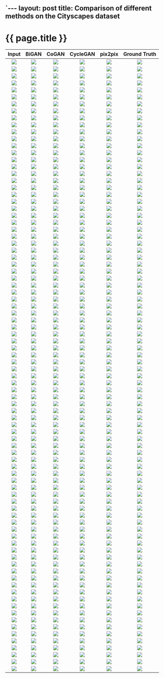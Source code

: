 `---
layout: post
title: Comparison of different methods on the Cityscapes dataset
---
{{ page.title }}
================

| Input | BiGAN | CoGAN | CycleGAN | pix2pix | Ground Truth |
|:---:|:---------:|:----------:|:----------:|:---------:|:----------:|
| ![]({{site.baseurl}}/images/maps-comparison/map2aerial/gt/250.jpg) | ![]({{site.baseurl}}/images/maps-comparison/aerial2map/bigan/250.jpg) | ![]({{site.baseurl}}/images/maps-comparison/aerial2map/cogan/250.jpg) | ![]({{site.baseurl}}/images/maps-comparison/aerial2map/cycle/250.jpg) | ![]({{site.baseurl}}/images/maps-comparison/aerial2map/pix2pix/250.jpg) | ![]({{site.baseurl}}/images/maps-comparison/aerial2map/gt/250.jpg) |
| ![]({{site.baseurl}}/images/maps-comparison/aerial2map/gt/250.jpg) | ![]({{site.baseurl}}/images/maps-comparison/map2aerial/bigan/250.jpg) | ![]({{site.baseurl}}/images/maps-comparison/map2aerial/cogan/250.jpg) | ![]({{site.baseurl}}/images/maps-comparison/map2aerial/cycle/250.jpg) | ![]({{site.baseurl}}/images/maps-comparison/map2aerial/pix2pix/250.jpg) | ![]({{site.baseurl}}/images/maps-comparison/map2aerial/gt/250.jpg) |
| ![]({{site.baseurl}}/images/maps-comparison/map2aerial/gt/1050.jpg) | ![]({{site.baseurl}}/images/maps-comparison/aerial2map/bigan/1050.jpg) | ![]({{site.baseurl}}/images/maps-comparison/aerial2map/cogan/1050.jpg) | ![]({{site.baseurl}}/images/maps-comparison/aerial2map/cycle/1050.jpg) | ![]({{site.baseurl}}/images/maps-comparison/aerial2map/pix2pix/1050.jpg) | ![]({{site.baseurl}}/images/maps-comparison/aerial2map/gt/1050.jpg) |
| ![]({{site.baseurl}}/images/maps-comparison/aerial2map/gt/1050.jpg) | ![]({{site.baseurl}}/images/maps-comparison/map2aerial/bigan/1050.jpg) | ![]({{site.baseurl}}/images/maps-comparison/map2aerial/cogan/1050.jpg) | ![]({{site.baseurl}}/images/maps-comparison/map2aerial/cycle/1050.jpg) | ![]({{site.baseurl}}/images/maps-comparison/map2aerial/pix2pix/1050.jpg) | ![]({{site.baseurl}}/images/maps-comparison/map2aerial/gt/1050.jpg) |
| ![]({{site.baseurl}}/images/maps-comparison/map2aerial/gt/780.jpg) | ![]({{site.baseurl}}/images/maps-comparison/aerial2map/bigan/780.jpg) | ![]({{site.baseurl}}/images/maps-comparison/aerial2map/cogan/780.jpg) | ![]({{site.baseurl}}/images/maps-comparison/aerial2map/cycle/780.jpg) | ![]({{site.baseurl}}/images/maps-comparison/aerial2map/pix2pix/780.jpg) | ![]({{site.baseurl}}/images/maps-comparison/aerial2map/gt/780.jpg) |
| ![]({{site.baseurl}}/images/maps-comparison/aerial2map/gt/780.jpg) | ![]({{site.baseurl}}/images/maps-comparison/map2aerial/bigan/780.jpg) | ![]({{site.baseurl}}/images/maps-comparison/map2aerial/cogan/780.jpg) | ![]({{site.baseurl}}/images/maps-comparison/map2aerial/cycle/780.jpg) | ![]({{site.baseurl}}/images/maps-comparison/map2aerial/pix2pix/780.jpg) | ![]({{site.baseurl}}/images/maps-comparison/map2aerial/gt/780.jpg) |
| ![]({{site.baseurl}}/images/maps-comparison/map2aerial/gt/950.jpg) | ![]({{site.baseurl}}/images/maps-comparison/aerial2map/bigan/950.jpg) | ![]({{site.baseurl}}/images/maps-comparison/aerial2map/cogan/950.jpg) | ![]({{site.baseurl}}/images/maps-comparison/aerial2map/cycle/950.jpg) | ![]({{site.baseurl}}/images/maps-comparison/aerial2map/pix2pix/950.jpg) | ![]({{site.baseurl}}/images/maps-comparison/aerial2map/gt/950.jpg) |
| ![]({{site.baseurl}}/images/maps-comparison/aerial2map/gt/950.jpg) | ![]({{site.baseurl}}/images/maps-comparison/map2aerial/bigan/950.jpg) | ![]({{site.baseurl}}/images/maps-comparison/map2aerial/cogan/950.jpg) | ![]({{site.baseurl}}/images/maps-comparison/map2aerial/cycle/950.jpg) | ![]({{site.baseurl}}/images/maps-comparison/map2aerial/pix2pix/950.jpg) | ![]({{site.baseurl}}/images/maps-comparison/map2aerial/gt/950.jpg) |
| ![]({{site.baseurl}}/images/maps-comparison/map2aerial/gt/220.jpg) | ![]({{site.baseurl}}/images/maps-comparison/aerial2map/bigan/220.jpg) | ![]({{site.baseurl}}/images/maps-comparison/aerial2map/cogan/220.jpg) | ![]({{site.baseurl}}/images/maps-comparison/aerial2map/cycle/220.jpg) | ![]({{site.baseurl}}/images/maps-comparison/aerial2map/pix2pix/220.jpg) | ![]({{site.baseurl}}/images/maps-comparison/aerial2map/gt/220.jpg) |
| ![]({{site.baseurl}}/images/maps-comparison/aerial2map/gt/220.jpg) | ![]({{site.baseurl}}/images/maps-comparison/map2aerial/bigan/220.jpg) | ![]({{site.baseurl}}/images/maps-comparison/map2aerial/cogan/220.jpg) | ![]({{site.baseurl}}/images/maps-comparison/map2aerial/cycle/220.jpg) | ![]({{site.baseurl}}/images/maps-comparison/map2aerial/pix2pix/220.jpg) | ![]({{site.baseurl}}/images/maps-comparison/map2aerial/gt/220.jpg) |
| ![]({{site.baseurl}}/images/maps-comparison/map2aerial/gt/860.jpg) | ![]({{site.baseurl}}/images/maps-comparison/aerial2map/bigan/860.jpg) | ![]({{site.baseurl}}/images/maps-comparison/aerial2map/cogan/860.jpg) | ![]({{site.baseurl}}/images/maps-comparison/aerial2map/cycle/860.jpg) | ![]({{site.baseurl}}/images/maps-comparison/aerial2map/pix2pix/860.jpg) | ![]({{site.baseurl}}/images/maps-comparison/aerial2map/gt/860.jpg) |
| ![]({{site.baseurl}}/images/maps-comparison/aerial2map/gt/860.jpg) | ![]({{site.baseurl}}/images/maps-comparison/map2aerial/bigan/860.jpg) | ![]({{site.baseurl}}/images/maps-comparison/map2aerial/cogan/860.jpg) | ![]({{site.baseurl}}/images/maps-comparison/map2aerial/cycle/860.jpg) | ![]({{site.baseurl}}/images/maps-comparison/map2aerial/pix2pix/860.jpg) | ![]({{site.baseurl}}/images/maps-comparison/map2aerial/gt/860.jpg) |
| ![]({{site.baseurl}}/images/maps-comparison/map2aerial/gt/150.jpg) | ![]({{site.baseurl}}/images/maps-comparison/aerial2map/bigan/150.jpg) | ![]({{site.baseurl}}/images/maps-comparison/aerial2map/cogan/150.jpg) | ![]({{site.baseurl}}/images/maps-comparison/aerial2map/cycle/150.jpg) | ![]({{site.baseurl}}/images/maps-comparison/aerial2map/pix2pix/150.jpg) | ![]({{site.baseurl}}/images/maps-comparison/aerial2map/gt/150.jpg) |
| ![]({{site.baseurl}}/images/maps-comparison/aerial2map/gt/150.jpg) | ![]({{site.baseurl}}/images/maps-comparison/map2aerial/bigan/150.jpg) | ![]({{site.baseurl}}/images/maps-comparison/map2aerial/cogan/150.jpg) | ![]({{site.baseurl}}/images/maps-comparison/map2aerial/cycle/150.jpg) | ![]({{site.baseurl}}/images/maps-comparison/map2aerial/pix2pix/150.jpg) | ![]({{site.baseurl}}/images/maps-comparison/map2aerial/gt/150.jpg) |
| ![]({{site.baseurl}}/images/maps-comparison/map2aerial/gt/160.jpg) | ![]({{site.baseurl}}/images/maps-comparison/aerial2map/bigan/160.jpg) | ![]({{site.baseurl}}/images/maps-comparison/aerial2map/cogan/160.jpg) | ![]({{site.baseurl}}/images/maps-comparison/aerial2map/cycle/160.jpg) | ![]({{site.baseurl}}/images/maps-comparison/aerial2map/pix2pix/160.jpg) | ![]({{site.baseurl}}/images/maps-comparison/aerial2map/gt/160.jpg) |
| ![]({{site.baseurl}}/images/maps-comparison/aerial2map/gt/160.jpg) | ![]({{site.baseurl}}/images/maps-comparison/map2aerial/bigan/160.jpg) | ![]({{site.baseurl}}/images/maps-comparison/map2aerial/cogan/160.jpg) | ![]({{site.baseurl}}/images/maps-comparison/map2aerial/cycle/160.jpg) | ![]({{site.baseurl}}/images/maps-comparison/map2aerial/pix2pix/160.jpg) | ![]({{site.baseurl}}/images/maps-comparison/map2aerial/gt/160.jpg) |
| ![]({{site.baseurl}}/images/maps-comparison/map2aerial/gt/580.jpg) | ![]({{site.baseurl}}/images/maps-comparison/aerial2map/bigan/580.jpg) | ![]({{site.baseurl}}/images/maps-comparison/aerial2map/cogan/580.jpg) | ![]({{site.baseurl}}/images/maps-comparison/aerial2map/cycle/580.jpg) | ![]({{site.baseurl}}/images/maps-comparison/aerial2map/pix2pix/580.jpg) | ![]({{site.baseurl}}/images/maps-comparison/aerial2map/gt/580.jpg) |
| ![]({{site.baseurl}}/images/maps-comparison/aerial2map/gt/580.jpg) | ![]({{site.baseurl}}/images/maps-comparison/map2aerial/bigan/580.jpg) | ![]({{site.baseurl}}/images/maps-comparison/map2aerial/cogan/580.jpg) | ![]({{site.baseurl}}/images/maps-comparison/map2aerial/cycle/580.jpg) | ![]({{site.baseurl}}/images/maps-comparison/map2aerial/pix2pix/580.jpg) | ![]({{site.baseurl}}/images/maps-comparison/map2aerial/gt/580.jpg) |
| ![]({{site.baseurl}}/images/maps-comparison/map2aerial/gt/450.jpg) | ![]({{site.baseurl}}/images/maps-comparison/aerial2map/bigan/450.jpg) | ![]({{site.baseurl}}/images/maps-comparison/aerial2map/cogan/450.jpg) | ![]({{site.baseurl}}/images/maps-comparison/aerial2map/cycle/450.jpg) | ![]({{site.baseurl}}/images/maps-comparison/aerial2map/pix2pix/450.jpg) | ![]({{site.baseurl}}/images/maps-comparison/aerial2map/gt/450.jpg) |
| ![]({{site.baseurl}}/images/maps-comparison/aerial2map/gt/450.jpg) | ![]({{site.baseurl}}/images/maps-comparison/map2aerial/bigan/450.jpg) | ![]({{site.baseurl}}/images/maps-comparison/map2aerial/cogan/450.jpg) | ![]({{site.baseurl}}/images/maps-comparison/map2aerial/cycle/450.jpg) | ![]({{site.baseurl}}/images/maps-comparison/map2aerial/pix2pix/450.jpg) | ![]({{site.baseurl}}/images/maps-comparison/map2aerial/gt/450.jpg) |
| ![]({{site.baseurl}}/images/maps-comparison/map2aerial/gt/1080.jpg) | ![]({{site.baseurl}}/images/maps-comparison/aerial2map/bigan/1080.jpg) | ![]({{site.baseurl}}/images/maps-comparison/aerial2map/cogan/1080.jpg) | ![]({{site.baseurl}}/images/maps-comparison/aerial2map/cycle/1080.jpg) | ![]({{site.baseurl}}/images/maps-comparison/aerial2map/pix2pix/1080.jpg) | ![]({{site.baseurl}}/images/maps-comparison/aerial2map/gt/1080.jpg) |
| ![]({{site.baseurl}}/images/maps-comparison/aerial2map/gt/1080.jpg) | ![]({{site.baseurl}}/images/maps-comparison/map2aerial/bigan/1080.jpg) | ![]({{site.baseurl}}/images/maps-comparison/map2aerial/cogan/1080.jpg) | ![]({{site.baseurl}}/images/maps-comparison/map2aerial/cycle/1080.jpg) | ![]({{site.baseurl}}/images/maps-comparison/map2aerial/pix2pix/1080.jpg) | ![]({{site.baseurl}}/images/maps-comparison/map2aerial/gt/1080.jpg) |
| ![]({{site.baseurl}}/images/maps-comparison/map2aerial/gt/720.jpg) | ![]({{site.baseurl}}/images/maps-comparison/aerial2map/bigan/720.jpg) | ![]({{site.baseurl}}/images/maps-comparison/aerial2map/cogan/720.jpg) | ![]({{site.baseurl}}/images/maps-comparison/aerial2map/cycle/720.jpg) | ![]({{site.baseurl}}/images/maps-comparison/aerial2map/pix2pix/720.jpg) | ![]({{site.baseurl}}/images/maps-comparison/aerial2map/gt/720.jpg) |
| ![]({{site.baseurl}}/images/maps-comparison/aerial2map/gt/720.jpg) | ![]({{site.baseurl}}/images/maps-comparison/map2aerial/bigan/720.jpg) | ![]({{site.baseurl}}/images/maps-comparison/map2aerial/cogan/720.jpg) | ![]({{site.baseurl}}/images/maps-comparison/map2aerial/cycle/720.jpg) | ![]({{site.baseurl}}/images/maps-comparison/map2aerial/pix2pix/720.jpg) | ![]({{site.baseurl}}/images/maps-comparison/map2aerial/gt/720.jpg) |
| ![]({{site.baseurl}}/images/maps-comparison/map2aerial/gt/1060.jpg) | ![]({{site.baseurl}}/images/maps-comparison/aerial2map/bigan/1060.jpg) | ![]({{site.baseurl}}/images/maps-comparison/aerial2map/cogan/1060.jpg) | ![]({{site.baseurl}}/images/maps-comparison/aerial2map/cycle/1060.jpg) | ![]({{site.baseurl}}/images/maps-comparison/aerial2map/pix2pix/1060.jpg) | ![]({{site.baseurl}}/images/maps-comparison/aerial2map/gt/1060.jpg) |
| ![]({{site.baseurl}}/images/maps-comparison/aerial2map/gt/1060.jpg) | ![]({{site.baseurl}}/images/maps-comparison/map2aerial/bigan/1060.jpg) | ![]({{site.baseurl}}/images/maps-comparison/map2aerial/cogan/1060.jpg) | ![]({{site.baseurl}}/images/maps-comparison/map2aerial/cycle/1060.jpg) | ![]({{site.baseurl}}/images/maps-comparison/map2aerial/pix2pix/1060.jpg) | ![]({{site.baseurl}}/images/maps-comparison/map2aerial/gt/1060.jpg) |
| ![]({{site.baseurl}}/images/maps-comparison/map2aerial/gt/320.jpg) | ![]({{site.baseurl}}/images/maps-comparison/aerial2map/bigan/320.jpg) | ![]({{site.baseurl}}/images/maps-comparison/aerial2map/cogan/320.jpg) | ![]({{site.baseurl}}/images/maps-comparison/aerial2map/cycle/320.jpg) | ![]({{site.baseurl}}/images/maps-comparison/aerial2map/pix2pix/320.jpg) | ![]({{site.baseurl}}/images/maps-comparison/aerial2map/gt/320.jpg) |
| ![]({{site.baseurl}}/images/maps-comparison/aerial2map/gt/320.jpg) | ![]({{site.baseurl}}/images/maps-comparison/map2aerial/bigan/320.jpg) | ![]({{site.baseurl}}/images/maps-comparison/map2aerial/cogan/320.jpg) | ![]({{site.baseurl}}/images/maps-comparison/map2aerial/cycle/320.jpg) | ![]({{site.baseurl}}/images/maps-comparison/map2aerial/pix2pix/320.jpg) | ![]({{site.baseurl}}/images/maps-comparison/map2aerial/gt/320.jpg) |
| ![]({{site.baseurl}}/images/maps-comparison/map2aerial/gt/850.jpg) | ![]({{site.baseurl}}/images/maps-comparison/aerial2map/bigan/850.jpg) | ![]({{site.baseurl}}/images/maps-comparison/aerial2map/cogan/850.jpg) | ![]({{site.baseurl}}/images/maps-comparison/aerial2map/cycle/850.jpg) | ![]({{site.baseurl}}/images/maps-comparison/aerial2map/pix2pix/850.jpg) | ![]({{site.baseurl}}/images/maps-comparison/aerial2map/gt/850.jpg) |
| ![]({{site.baseurl}}/images/maps-comparison/aerial2map/gt/850.jpg) | ![]({{site.baseurl}}/images/maps-comparison/map2aerial/bigan/850.jpg) | ![]({{site.baseurl}}/images/maps-comparison/map2aerial/cogan/850.jpg) | ![]({{site.baseurl}}/images/maps-comparison/map2aerial/cycle/850.jpg) | ![]({{site.baseurl}}/images/maps-comparison/map2aerial/pix2pix/850.jpg) | ![]({{site.baseurl}}/images/maps-comparison/map2aerial/gt/850.jpg) |
| ![]({{site.baseurl}}/images/maps-comparison/map2aerial/gt/750.jpg) | ![]({{site.baseurl}}/images/maps-comparison/aerial2map/bigan/750.jpg) | ![]({{site.baseurl}}/images/maps-comparison/aerial2map/cogan/750.jpg) | ![]({{site.baseurl}}/images/maps-comparison/aerial2map/cycle/750.jpg) | ![]({{site.baseurl}}/images/maps-comparison/aerial2map/pix2pix/750.jpg) | ![]({{site.baseurl}}/images/maps-comparison/aerial2map/gt/750.jpg) |
| ![]({{site.baseurl}}/images/maps-comparison/aerial2map/gt/750.jpg) | ![]({{site.baseurl}}/images/maps-comparison/map2aerial/bigan/750.jpg) | ![]({{site.baseurl}}/images/maps-comparison/map2aerial/cogan/750.jpg) | ![]({{site.baseurl}}/images/maps-comparison/map2aerial/cycle/750.jpg) | ![]({{site.baseurl}}/images/maps-comparison/map2aerial/pix2pix/750.jpg) | ![]({{site.baseurl}}/images/maps-comparison/map2aerial/gt/750.jpg) |
| ![]({{site.baseurl}}/images/maps-comparison/map2aerial/gt/660.jpg) | ![]({{site.baseurl}}/images/maps-comparison/aerial2map/bigan/660.jpg) | ![]({{site.baseurl}}/images/maps-comparison/aerial2map/cogan/660.jpg) | ![]({{site.baseurl}}/images/maps-comparison/aerial2map/cycle/660.jpg) | ![]({{site.baseurl}}/images/maps-comparison/aerial2map/pix2pix/660.jpg) | ![]({{site.baseurl}}/images/maps-comparison/aerial2map/gt/660.jpg) |
| ![]({{site.baseurl}}/images/maps-comparison/aerial2map/gt/660.jpg) | ![]({{site.baseurl}}/images/maps-comparison/map2aerial/bigan/660.jpg) | ![]({{site.baseurl}}/images/maps-comparison/map2aerial/cogan/660.jpg) | ![]({{site.baseurl}}/images/maps-comparison/map2aerial/cycle/660.jpg) | ![]({{site.baseurl}}/images/maps-comparison/map2aerial/pix2pix/660.jpg) | ![]({{site.baseurl}}/images/maps-comparison/map2aerial/gt/660.jpg) |
| ![]({{site.baseurl}}/images/maps-comparison/map2aerial/gt/360.jpg) | ![]({{site.baseurl}}/images/maps-comparison/aerial2map/bigan/360.jpg) | ![]({{site.baseurl}}/images/maps-comparison/aerial2map/cogan/360.jpg) | ![]({{site.baseurl}}/images/maps-comparison/aerial2map/cycle/360.jpg) | ![]({{site.baseurl}}/images/maps-comparison/aerial2map/pix2pix/360.jpg) | ![]({{site.baseurl}}/images/maps-comparison/aerial2map/gt/360.jpg) |
| ![]({{site.baseurl}}/images/maps-comparison/aerial2map/gt/360.jpg) | ![]({{site.baseurl}}/images/maps-comparison/map2aerial/bigan/360.jpg) | ![]({{site.baseurl}}/images/maps-comparison/map2aerial/cogan/360.jpg) | ![]({{site.baseurl}}/images/maps-comparison/map2aerial/cycle/360.jpg) | ![]({{site.baseurl}}/images/maps-comparison/map2aerial/pix2pix/360.jpg) | ![]({{site.baseurl}}/images/maps-comparison/map2aerial/gt/360.jpg) |
| ![]({{site.baseurl}}/images/maps-comparison/map2aerial/gt/50.jpg) | ![]({{site.baseurl}}/images/maps-comparison/aerial2map/bigan/50.jpg) | ![]({{site.baseurl}}/images/maps-comparison/aerial2map/cogan/50.jpg) | ![]({{site.baseurl}}/images/maps-comparison/aerial2map/cycle/50.jpg) | ![]({{site.baseurl}}/images/maps-comparison/aerial2map/pix2pix/50.jpg) | ![]({{site.baseurl}}/images/maps-comparison/aerial2map/gt/50.jpg) |
| ![]({{site.baseurl}}/images/maps-comparison/aerial2map/gt/50.jpg) | ![]({{site.baseurl}}/images/maps-comparison/map2aerial/bigan/50.jpg) | ![]({{site.baseurl}}/images/maps-comparison/map2aerial/cogan/50.jpg) | ![]({{site.baseurl}}/images/maps-comparison/map2aerial/cycle/50.jpg) | ![]({{site.baseurl}}/images/maps-comparison/map2aerial/pix2pix/50.jpg) | ![]({{site.baseurl}}/images/maps-comparison/map2aerial/gt/50.jpg) |
| ![]({{site.baseurl}}/images/maps-comparison/map2aerial/gt/480.jpg) | ![]({{site.baseurl}}/images/maps-comparison/aerial2map/bigan/480.jpg) | ![]({{site.baseurl}}/images/maps-comparison/aerial2map/cogan/480.jpg) | ![]({{site.baseurl}}/images/maps-comparison/aerial2map/cycle/480.jpg) | ![]({{site.baseurl}}/images/maps-comparison/aerial2map/pix2pix/480.jpg) | ![]({{site.baseurl}}/images/maps-comparison/aerial2map/gt/480.jpg) |
| ![]({{site.baseurl}}/images/maps-comparison/aerial2map/gt/480.jpg) | ![]({{site.baseurl}}/images/maps-comparison/map2aerial/bigan/480.jpg) | ![]({{site.baseurl}}/images/maps-comparison/map2aerial/cogan/480.jpg) | ![]({{site.baseurl}}/images/maps-comparison/map2aerial/cycle/480.jpg) | ![]({{site.baseurl}}/images/maps-comparison/map2aerial/pix2pix/480.jpg) | ![]({{site.baseurl}}/images/maps-comparison/map2aerial/gt/480.jpg) |
| ![]({{site.baseurl}}/images/maps-comparison/map2aerial/gt/180.jpg) | ![]({{site.baseurl}}/images/maps-comparison/aerial2map/bigan/180.jpg) | ![]({{site.baseurl}}/images/maps-comparison/aerial2map/cogan/180.jpg) | ![]({{site.baseurl}}/images/maps-comparison/aerial2map/cycle/180.jpg) | ![]({{site.baseurl}}/images/maps-comparison/aerial2map/pix2pix/180.jpg) | ![]({{site.baseurl}}/images/maps-comparison/aerial2map/gt/180.jpg) |
| ![]({{site.baseurl}}/images/maps-comparison/aerial2map/gt/180.jpg) | ![]({{site.baseurl}}/images/maps-comparison/map2aerial/bigan/180.jpg) | ![]({{site.baseurl}}/images/maps-comparison/map2aerial/cogan/180.jpg) | ![]({{site.baseurl}}/images/maps-comparison/map2aerial/cycle/180.jpg) | ![]({{site.baseurl}}/images/maps-comparison/map2aerial/pix2pix/180.jpg) | ![]({{site.baseurl}}/images/maps-comparison/map2aerial/gt/180.jpg) |
| ![]({{site.baseurl}}/images/maps-comparison/map2aerial/gt/350.jpg) | ![]({{site.baseurl}}/images/maps-comparison/aerial2map/bigan/350.jpg) | ![]({{site.baseurl}}/images/maps-comparison/aerial2map/cogan/350.jpg) | ![]({{site.baseurl}}/images/maps-comparison/aerial2map/cycle/350.jpg) | ![]({{site.baseurl}}/images/maps-comparison/aerial2map/pix2pix/350.jpg) | ![]({{site.baseurl}}/images/maps-comparison/aerial2map/gt/350.jpg) |
| ![]({{site.baseurl}}/images/maps-comparison/aerial2map/gt/350.jpg) | ![]({{site.baseurl}}/images/maps-comparison/map2aerial/bigan/350.jpg) | ![]({{site.baseurl}}/images/maps-comparison/map2aerial/cogan/350.jpg) | ![]({{site.baseurl}}/images/maps-comparison/map2aerial/cycle/350.jpg) | ![]({{site.baseurl}}/images/maps-comparison/map2aerial/pix2pix/350.jpg) | ![]({{site.baseurl}}/images/maps-comparison/map2aerial/gt/350.jpg) |
| ![]({{site.baseurl}}/images/maps-comparison/map2aerial/gt/960.jpg) | ![]({{site.baseurl}}/images/maps-comparison/aerial2map/bigan/960.jpg) | ![]({{site.baseurl}}/images/maps-comparison/aerial2map/cogan/960.jpg) | ![]({{site.baseurl}}/images/maps-comparison/aerial2map/cycle/960.jpg) | ![]({{site.baseurl}}/images/maps-comparison/aerial2map/pix2pix/960.jpg) | ![]({{site.baseurl}}/images/maps-comparison/aerial2map/gt/960.jpg) |
| ![]({{site.baseurl}}/images/maps-comparison/aerial2map/gt/960.jpg) | ![]({{site.baseurl}}/images/maps-comparison/map2aerial/bigan/960.jpg) | ![]({{site.baseurl}}/images/maps-comparison/map2aerial/cogan/960.jpg) | ![]({{site.baseurl}}/images/maps-comparison/map2aerial/cycle/960.jpg) | ![]({{site.baseurl}}/images/maps-comparison/map2aerial/pix2pix/960.jpg) | ![]({{site.baseurl}}/images/maps-comparison/map2aerial/gt/960.jpg) |
| ![]({{site.baseurl}}/images/maps-comparison/map2aerial/gt/980.jpg) | ![]({{site.baseurl}}/images/maps-comparison/aerial2map/bigan/980.jpg) | ![]({{site.baseurl}}/images/maps-comparison/aerial2map/cogan/980.jpg) | ![]({{site.baseurl}}/images/maps-comparison/aerial2map/cycle/980.jpg) | ![]({{site.baseurl}}/images/maps-comparison/aerial2map/pix2pix/980.jpg) | ![]({{site.baseurl}}/images/maps-comparison/aerial2map/gt/980.jpg) |
| ![]({{site.baseurl}}/images/maps-comparison/aerial2map/gt/980.jpg) | ![]({{site.baseurl}}/images/maps-comparison/map2aerial/bigan/980.jpg) | ![]({{site.baseurl}}/images/maps-comparison/map2aerial/cogan/980.jpg) | ![]({{site.baseurl}}/images/maps-comparison/map2aerial/cycle/980.jpg) | ![]({{site.baseurl}}/images/maps-comparison/map2aerial/pix2pix/980.jpg) | ![]({{site.baseurl}}/images/maps-comparison/map2aerial/gt/980.jpg) |
| ![]({{site.baseurl}}/images/maps-comparison/map2aerial/gt/380.jpg) | ![]({{site.baseurl}}/images/maps-comparison/aerial2map/bigan/380.jpg) | ![]({{site.baseurl}}/images/maps-comparison/aerial2map/cogan/380.jpg) | ![]({{site.baseurl}}/images/maps-comparison/aerial2map/cycle/380.jpg) | ![]({{site.baseurl}}/images/maps-comparison/aerial2map/pix2pix/380.jpg) | ![]({{site.baseurl}}/images/maps-comparison/aerial2map/gt/380.jpg) |
| ![]({{site.baseurl}}/images/maps-comparison/aerial2map/gt/380.jpg) | ![]({{site.baseurl}}/images/maps-comparison/map2aerial/bigan/380.jpg) | ![]({{site.baseurl}}/images/maps-comparison/map2aerial/cogan/380.jpg) | ![]({{site.baseurl}}/images/maps-comparison/map2aerial/cycle/380.jpg) | ![]({{site.baseurl}}/images/maps-comparison/map2aerial/pix2pix/380.jpg) | ![]({{site.baseurl}}/images/maps-comparison/map2aerial/gt/380.jpg) |
| ![]({{site.baseurl}}/images/maps-comparison/map2aerial/gt/80.jpg) | ![]({{site.baseurl}}/images/maps-comparison/aerial2map/bigan/80.jpg) | ![]({{site.baseurl}}/images/maps-comparison/aerial2map/cogan/80.jpg) | ![]({{site.baseurl}}/images/maps-comparison/aerial2map/cycle/80.jpg) | ![]({{site.baseurl}}/images/maps-comparison/aerial2map/pix2pix/80.jpg) | ![]({{site.baseurl}}/images/maps-comparison/aerial2map/gt/80.jpg) |
| ![]({{site.baseurl}}/images/maps-comparison/aerial2map/gt/80.jpg) | ![]({{site.baseurl}}/images/maps-comparison/map2aerial/bigan/80.jpg) | ![]({{site.baseurl}}/images/maps-comparison/map2aerial/cogan/80.jpg) | ![]({{site.baseurl}}/images/maps-comparison/map2aerial/cycle/80.jpg) | ![]({{site.baseurl}}/images/maps-comparison/map2aerial/pix2pix/80.jpg) | ![]({{site.baseurl}}/images/maps-comparison/map2aerial/gt/80.jpg) |
| ![]({{site.baseurl}}/images/maps-comparison/map2aerial/gt/560.jpg) | ![]({{site.baseurl}}/images/maps-comparison/aerial2map/bigan/560.jpg) | ![]({{site.baseurl}}/images/maps-comparison/aerial2map/cogan/560.jpg) | ![]({{site.baseurl}}/images/maps-comparison/aerial2map/cycle/560.jpg) | ![]({{site.baseurl}}/images/maps-comparison/aerial2map/pix2pix/560.jpg) | ![]({{site.baseurl}}/images/maps-comparison/aerial2map/gt/560.jpg) |
| ![]({{site.baseurl}}/images/maps-comparison/aerial2map/gt/560.jpg) | ![]({{site.baseurl}}/images/maps-comparison/map2aerial/bigan/560.jpg) | ![]({{site.baseurl}}/images/maps-comparison/map2aerial/cogan/560.jpg) | ![]({{site.baseurl}}/images/maps-comparison/map2aerial/cycle/560.jpg) | ![]({{site.baseurl}}/images/maps-comparison/map2aerial/pix2pix/560.jpg) | ![]({{site.baseurl}}/images/maps-comparison/map2aerial/gt/560.jpg) |
| ![]({{site.baseurl}}/images/maps-comparison/map2aerial/gt/420.jpg) | ![]({{site.baseurl}}/images/maps-comparison/aerial2map/bigan/420.jpg) | ![]({{site.baseurl}}/images/maps-comparison/aerial2map/cogan/420.jpg) | ![]({{site.baseurl}}/images/maps-comparison/aerial2map/cycle/420.jpg) | ![]({{site.baseurl}}/images/maps-comparison/aerial2map/pix2pix/420.jpg) | ![]({{site.baseurl}}/images/maps-comparison/aerial2map/gt/420.jpg) |
| ![]({{site.baseurl}}/images/maps-comparison/aerial2map/gt/420.jpg) | ![]({{site.baseurl}}/images/maps-comparison/map2aerial/bigan/420.jpg) | ![]({{site.baseurl}}/images/maps-comparison/map2aerial/cogan/420.jpg) | ![]({{site.baseurl}}/images/maps-comparison/map2aerial/cycle/420.jpg) | ![]({{site.baseurl}}/images/maps-comparison/map2aerial/pix2pix/420.jpg) | ![]({{site.baseurl}}/images/maps-comparison/map2aerial/gt/420.jpg) |
| ![]({{site.baseurl}}/images/maps-comparison/map2aerial/gt/650.jpg) | ![]({{site.baseurl}}/images/maps-comparison/aerial2map/bigan/650.jpg) | ![]({{site.baseurl}}/images/maps-comparison/aerial2map/cogan/650.jpg) | ![]({{site.baseurl}}/images/maps-comparison/aerial2map/cycle/650.jpg) | ![]({{site.baseurl}}/images/maps-comparison/aerial2map/pix2pix/650.jpg) | ![]({{site.baseurl}}/images/maps-comparison/aerial2map/gt/650.jpg) |
| ![]({{site.baseurl}}/images/maps-comparison/aerial2map/gt/650.jpg) | ![]({{site.baseurl}}/images/maps-comparison/map2aerial/bigan/650.jpg) | ![]({{site.baseurl}}/images/maps-comparison/map2aerial/cogan/650.jpg) | ![]({{site.baseurl}}/images/maps-comparison/map2aerial/cycle/650.jpg) | ![]({{site.baseurl}}/images/maps-comparison/map2aerial/pix2pix/650.jpg) | ![]({{site.baseurl}}/images/maps-comparison/map2aerial/gt/650.jpg) |
| ![]({{site.baseurl}}/images/maps-comparison/map2aerial/gt/820.jpg) | ![]({{site.baseurl}}/images/maps-comparison/aerial2map/bigan/820.jpg) | ![]({{site.baseurl}}/images/maps-comparison/aerial2map/cogan/820.jpg) | ![]({{site.baseurl}}/images/maps-comparison/aerial2map/cycle/820.jpg) | ![]({{site.baseurl}}/images/maps-comparison/aerial2map/pix2pix/820.jpg) | ![]({{site.baseurl}}/images/maps-comparison/aerial2map/gt/820.jpg) |
| ![]({{site.baseurl}}/images/maps-comparison/aerial2map/gt/820.jpg) | ![]({{site.baseurl}}/images/maps-comparison/map2aerial/bigan/820.jpg) | ![]({{site.baseurl}}/images/maps-comparison/map2aerial/cogan/820.jpg) | ![]({{site.baseurl}}/images/maps-comparison/map2aerial/cycle/820.jpg) | ![]({{site.baseurl}}/images/maps-comparison/map2aerial/pix2pix/820.jpg) | ![]({{site.baseurl}}/images/maps-comparison/map2aerial/gt/820.jpg) |
| ![]({{site.baseurl}}/images/maps-comparison/map2aerial/gt/760.jpg) | ![]({{site.baseurl}}/images/maps-comparison/aerial2map/bigan/760.jpg) | ![]({{site.baseurl}}/images/maps-comparison/aerial2map/cogan/760.jpg) | ![]({{site.baseurl}}/images/maps-comparison/aerial2map/cycle/760.jpg) | ![]({{site.baseurl}}/images/maps-comparison/aerial2map/pix2pix/760.jpg) | ![]({{site.baseurl}}/images/maps-comparison/aerial2map/gt/760.jpg) |
| ![]({{site.baseurl}}/images/maps-comparison/aerial2map/gt/760.jpg) | ![]({{site.baseurl}}/images/maps-comparison/map2aerial/bigan/760.jpg) | ![]({{site.baseurl}}/images/maps-comparison/map2aerial/cogan/760.jpg) | ![]({{site.baseurl}}/images/maps-comparison/map2aerial/cycle/760.jpg) | ![]({{site.baseurl}}/images/maps-comparison/map2aerial/pix2pix/760.jpg) | ![]({{site.baseurl}}/images/maps-comparison/map2aerial/gt/760.jpg) |
| ![]({{site.baseurl}}/images/maps-comparison/map2aerial/gt/120.jpg) | ![]({{site.baseurl}}/images/maps-comparison/aerial2map/bigan/120.jpg) | ![]({{site.baseurl}}/images/maps-comparison/aerial2map/cogan/120.jpg) | ![]({{site.baseurl}}/images/maps-comparison/aerial2map/cycle/120.jpg) | ![]({{site.baseurl}}/images/maps-comparison/aerial2map/pix2pix/120.jpg) | ![]({{site.baseurl}}/images/maps-comparison/aerial2map/gt/120.jpg) |
| ![]({{site.baseurl}}/images/maps-comparison/aerial2map/gt/120.jpg) | ![]({{site.baseurl}}/images/maps-comparison/map2aerial/bigan/120.jpg) | ![]({{site.baseurl}}/images/maps-comparison/map2aerial/cogan/120.jpg) | ![]({{site.baseurl}}/images/maps-comparison/map2aerial/cycle/120.jpg) | ![]({{site.baseurl}}/images/maps-comparison/map2aerial/pix2pix/120.jpg) | ![]({{site.baseurl}}/images/maps-comparison/map2aerial/gt/120.jpg) |
| ![]({{site.baseurl}}/images/maps-comparison/map2aerial/gt/620.jpg) | ![]({{site.baseurl}}/images/maps-comparison/aerial2map/bigan/620.jpg) | ![]({{site.baseurl}}/images/maps-comparison/aerial2map/cogan/620.jpg) | ![]({{site.baseurl}}/images/maps-comparison/aerial2map/cycle/620.jpg) | ![]({{site.baseurl}}/images/maps-comparison/aerial2map/pix2pix/620.jpg) | ![]({{site.baseurl}}/images/maps-comparison/aerial2map/gt/620.jpg) |
| ![]({{site.baseurl}}/images/maps-comparison/aerial2map/gt/620.jpg) | ![]({{site.baseurl}}/images/maps-comparison/map2aerial/bigan/620.jpg) | ![]({{site.baseurl}}/images/maps-comparison/map2aerial/cogan/620.jpg) | ![]({{site.baseurl}}/images/maps-comparison/map2aerial/cycle/620.jpg) | ![]({{site.baseurl}}/images/maps-comparison/map2aerial/pix2pix/620.jpg) | ![]({{site.baseurl}}/images/maps-comparison/map2aerial/gt/620.jpg) |
| ![]({{site.baseurl}}/images/maps-comparison/map2aerial/gt/60.jpg) | ![]({{site.baseurl}}/images/maps-comparison/aerial2map/bigan/60.jpg) | ![]({{site.baseurl}}/images/maps-comparison/aerial2map/cogan/60.jpg) | ![]({{site.baseurl}}/images/maps-comparison/aerial2map/cycle/60.jpg) | ![]({{site.baseurl}}/images/maps-comparison/aerial2map/pix2pix/60.jpg) | ![]({{site.baseurl}}/images/maps-comparison/aerial2map/gt/60.jpg) |
| ![]({{site.baseurl}}/images/maps-comparison/aerial2map/gt/60.jpg) | ![]({{site.baseurl}}/images/maps-comparison/map2aerial/bigan/60.jpg) | ![]({{site.baseurl}}/images/maps-comparison/map2aerial/cogan/60.jpg) | ![]({{site.baseurl}}/images/maps-comparison/map2aerial/cycle/60.jpg) | ![]({{site.baseurl}}/images/maps-comparison/map2aerial/pix2pix/60.jpg) | ![]({{site.baseurl}}/images/maps-comparison/map2aerial/gt/60.jpg) |
| ![]({{site.baseurl}}/images/maps-comparison/map2aerial/gt/880.jpg) | ![]({{site.baseurl}}/images/maps-comparison/aerial2map/bigan/880.jpg) | ![]({{site.baseurl}}/images/maps-comparison/aerial2map/cogan/880.jpg) | ![]({{site.baseurl}}/images/maps-comparison/aerial2map/cycle/880.jpg) | ![]({{site.baseurl}}/images/maps-comparison/aerial2map/pix2pix/880.jpg) | ![]({{site.baseurl}}/images/maps-comparison/aerial2map/gt/880.jpg) |
| ![]({{site.baseurl}}/images/maps-comparison/aerial2map/gt/880.jpg) | ![]({{site.baseurl}}/images/maps-comparison/map2aerial/bigan/880.jpg) | ![]({{site.baseurl}}/images/maps-comparison/map2aerial/cogan/880.jpg) | ![]({{site.baseurl}}/images/maps-comparison/map2aerial/cycle/880.jpg) | ![]({{site.baseurl}}/images/maps-comparison/map2aerial/pix2pix/880.jpg) | ![]({{site.baseurl}}/images/maps-comparison/map2aerial/gt/880.jpg) |
| ![]({{site.baseurl}}/images/maps-comparison/map2aerial/gt/280.jpg) | ![]({{site.baseurl}}/images/maps-comparison/aerial2map/bigan/280.jpg) | ![]({{site.baseurl}}/images/maps-comparison/aerial2map/cogan/280.jpg) | ![]({{site.baseurl}}/images/maps-comparison/aerial2map/cycle/280.jpg) | ![]({{site.baseurl}}/images/maps-comparison/aerial2map/pix2pix/280.jpg) | ![]({{site.baseurl}}/images/maps-comparison/aerial2map/gt/280.jpg) |
| ![]({{site.baseurl}}/images/maps-comparison/aerial2map/gt/280.jpg) | ![]({{site.baseurl}}/images/maps-comparison/map2aerial/bigan/280.jpg) | ![]({{site.baseurl}}/images/maps-comparison/map2aerial/cogan/280.jpg) | ![]({{site.baseurl}}/images/maps-comparison/map2aerial/cycle/280.jpg) | ![]({{site.baseurl}}/images/maps-comparison/map2aerial/pix2pix/280.jpg) | ![]({{site.baseurl}}/images/maps-comparison/map2aerial/gt/280.jpg) |
| ![]({{site.baseurl}}/images/maps-comparison/map2aerial/gt/550.jpg) | ![]({{site.baseurl}}/images/maps-comparison/aerial2map/bigan/550.jpg) | ![]({{site.baseurl}}/images/maps-comparison/aerial2map/cogan/550.jpg) | ![]({{site.baseurl}}/images/maps-comparison/aerial2map/cycle/550.jpg) | ![]({{site.baseurl}}/images/maps-comparison/aerial2map/pix2pix/550.jpg) | ![]({{site.baseurl}}/images/maps-comparison/aerial2map/gt/550.jpg) |
| ![]({{site.baseurl}}/images/maps-comparison/aerial2map/gt/550.jpg) | ![]({{site.baseurl}}/images/maps-comparison/map2aerial/bigan/550.jpg) | ![]({{site.baseurl}}/images/maps-comparison/map2aerial/cogan/550.jpg) | ![]({{site.baseurl}}/images/maps-comparison/map2aerial/cycle/550.jpg) | ![]({{site.baseurl}}/images/maps-comparison/map2aerial/pix2pix/550.jpg) | ![]({{site.baseurl}}/images/maps-comparison/map2aerial/gt/550.jpg) |
| ![]({{site.baseurl}}/images/maps-comparison/map2aerial/gt/460.jpg) | ![]({{site.baseurl}}/images/maps-comparison/aerial2map/bigan/460.jpg) | ![]({{site.baseurl}}/images/maps-comparison/aerial2map/cogan/460.jpg) | ![]({{site.baseurl}}/images/maps-comparison/aerial2map/cycle/460.jpg) | ![]({{site.baseurl}}/images/maps-comparison/aerial2map/pix2pix/460.jpg) | ![]({{site.baseurl}}/images/maps-comparison/aerial2map/gt/460.jpg) |
| ![]({{site.baseurl}}/images/maps-comparison/aerial2map/gt/460.jpg) | ![]({{site.baseurl}}/images/maps-comparison/map2aerial/bigan/460.jpg) | ![]({{site.baseurl}}/images/maps-comparison/map2aerial/cogan/460.jpg) | ![]({{site.baseurl}}/images/maps-comparison/map2aerial/cycle/460.jpg) | ![]({{site.baseurl}}/images/maps-comparison/map2aerial/pix2pix/460.jpg) | ![]({{site.baseurl}}/images/maps-comparison/map2aerial/gt/460.jpg) |
| ![]({{site.baseurl}}/images/maps-comparison/map2aerial/gt/1020.jpg) | ![]({{site.baseurl}}/images/maps-comparison/aerial2map/bigan/1020.jpg) | ![]({{site.baseurl}}/images/maps-comparison/aerial2map/cogan/1020.jpg) | ![]({{site.baseurl}}/images/maps-comparison/aerial2map/cycle/1020.jpg) | ![]({{site.baseurl}}/images/maps-comparison/aerial2map/pix2pix/1020.jpg) | ![]({{site.baseurl}}/images/maps-comparison/aerial2map/gt/1020.jpg) |
| ![]({{site.baseurl}}/images/maps-comparison/aerial2map/gt/1020.jpg) | ![]({{site.baseurl}}/images/maps-comparison/map2aerial/bigan/1020.jpg) | ![]({{site.baseurl}}/images/maps-comparison/map2aerial/cogan/1020.jpg) | ![]({{site.baseurl}}/images/maps-comparison/map2aerial/cycle/1020.jpg) | ![]({{site.baseurl}}/images/maps-comparison/map2aerial/pix2pix/1020.jpg) | ![]({{site.baseurl}}/images/maps-comparison/map2aerial/gt/1020.jpg) |
| ![]({{site.baseurl}}/images/maps-comparison/map2aerial/gt/260.jpg) | ![]({{site.baseurl}}/images/maps-comparison/aerial2map/bigan/260.jpg) | ![]({{site.baseurl}}/images/maps-comparison/aerial2map/cogan/260.jpg) | ![]({{site.baseurl}}/images/maps-comparison/aerial2map/cycle/260.jpg) | ![]({{site.baseurl}}/images/maps-comparison/aerial2map/pix2pix/260.jpg) | ![]({{site.baseurl}}/images/maps-comparison/aerial2map/gt/260.jpg) |
| ![]({{site.baseurl}}/images/maps-comparison/aerial2map/gt/260.jpg) | ![]({{site.baseurl}}/images/maps-comparison/map2aerial/bigan/260.jpg) | ![]({{site.baseurl}}/images/maps-comparison/map2aerial/cogan/260.jpg) | ![]({{site.baseurl}}/images/maps-comparison/map2aerial/cycle/260.jpg) | ![]({{site.baseurl}}/images/maps-comparison/map2aerial/pix2pix/260.jpg) | ![]({{site.baseurl}}/images/maps-comparison/map2aerial/gt/260.jpg) |
| ![]({{site.baseurl}}/images/maps-comparison/map2aerial/gt/520.jpg) | ![]({{site.baseurl}}/images/maps-comparison/aerial2map/bigan/520.jpg) | ![]({{site.baseurl}}/images/maps-comparison/aerial2map/cogan/520.jpg) | ![]({{site.baseurl}}/images/maps-comparison/aerial2map/cycle/520.jpg) | ![]({{site.baseurl}}/images/maps-comparison/aerial2map/pix2pix/520.jpg) | ![]({{site.baseurl}}/images/maps-comparison/aerial2map/gt/520.jpg) |
| ![]({{site.baseurl}}/images/maps-comparison/aerial2map/gt/520.jpg) | ![]({{site.baseurl}}/images/maps-comparison/map2aerial/bigan/520.jpg) | ![]({{site.baseurl}}/images/maps-comparison/map2aerial/cogan/520.jpg) | ![]({{site.baseurl}}/images/maps-comparison/map2aerial/cycle/520.jpg) | ![]({{site.baseurl}}/images/maps-comparison/map2aerial/pix2pix/520.jpg) | ![]({{site.baseurl}}/images/maps-comparison/map2aerial/gt/520.jpg) |
| ![]({{site.baseurl}}/images/maps-comparison/map2aerial/gt/680.jpg) | ![]({{site.baseurl}}/images/maps-comparison/aerial2map/bigan/680.jpg) | ![]({{site.baseurl}}/images/maps-comparison/aerial2map/cogan/680.jpg) | ![]({{site.baseurl}}/images/maps-comparison/aerial2map/cycle/680.jpg) | ![]({{site.baseurl}}/images/maps-comparison/aerial2map/pix2pix/680.jpg) | ![]({{site.baseurl}}/images/maps-comparison/aerial2map/gt/680.jpg) |
| ![]({{site.baseurl}}/images/maps-comparison/aerial2map/gt/680.jpg) | ![]({{site.baseurl}}/images/maps-comparison/map2aerial/bigan/680.jpg) | ![]({{site.baseurl}}/images/maps-comparison/map2aerial/cogan/680.jpg) | ![]({{site.baseurl}}/images/maps-comparison/map2aerial/cycle/680.jpg) | ![]({{site.baseurl}}/images/maps-comparison/map2aerial/pix2pix/680.jpg) | ![]({{site.baseurl}}/images/maps-comparison/map2aerial/gt/680.jpg) |
| ![]({{site.baseurl}}/images/maps-comparison/map2aerial/gt/20.jpg) | ![]({{site.baseurl}}/images/maps-comparison/aerial2map/bigan/20.jpg) | ![]({{site.baseurl}}/images/maps-comparison/aerial2map/cogan/20.jpg) | ![]({{site.baseurl}}/images/maps-comparison/aerial2map/cycle/20.jpg) | ![]({{site.baseurl}}/images/maps-comparison/aerial2map/pix2pix/20.jpg) | ![]({{site.baseurl}}/images/maps-comparison/aerial2map/gt/20.jpg) |
| ![]({{site.baseurl}}/images/maps-comparison/aerial2map/gt/20.jpg) | ![]({{site.baseurl}}/images/maps-comparison/map2aerial/bigan/20.jpg) | ![]({{site.baseurl}}/images/maps-comparison/map2aerial/cogan/20.jpg) | ![]({{site.baseurl}}/images/maps-comparison/map2aerial/cycle/20.jpg) | ![]({{site.baseurl}}/images/maps-comparison/map2aerial/pix2pix/20.jpg) | ![]({{site.baseurl}}/images/maps-comparison/map2aerial/gt/20.jpg) |
| ![]({{site.baseurl}}/images/maps-comparison/map2aerial/gt/920.jpg) | ![]({{site.baseurl}}/images/maps-comparison/aerial2map/bigan/920.jpg) | ![]({{site.baseurl}}/images/maps-comparison/aerial2map/cogan/920.jpg) | ![]({{site.baseurl}}/images/maps-comparison/aerial2map/cycle/920.jpg) | ![]({{site.baseurl}}/images/maps-comparison/aerial2map/pix2pix/920.jpg) | ![]({{site.baseurl}}/images/maps-comparison/aerial2map/gt/920.jpg) |
| ![]({{site.baseurl}}/images/maps-comparison/aerial2map/gt/920.jpg) | ![]({{site.baseurl}}/images/maps-comparison/map2aerial/bigan/920.jpg) | ![]({{site.baseurl}}/images/maps-comparison/map2aerial/cogan/920.jpg) | ![]({{site.baseurl}}/images/maps-comparison/map2aerial/cycle/920.jpg) | ![]({{site.baseurl}}/images/maps-comparison/map2aerial/pix2pix/920.jpg) | ![]({{site.baseurl}}/images/maps-comparison/map2aerial/gt/920.jpg) |
